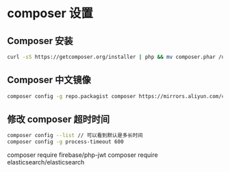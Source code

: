 # composer 设置

## Composer 安装
```sh
curl -sS https://getcomposer.org/installer | php && mv composer.phar /usr/local/bin/composer
```

## Composer 中文镜像
```sh
composer config -g repo.packagist composer https://mirrors.aliyun.com/composer/
```

## 修改 composer 超时时间
```sh
composer config --list // 可以看到默认是多长时间
composer config -g process-timeout 600
```

composer require firebase/php-jwt
composer require elasticsearch/elasticsearch